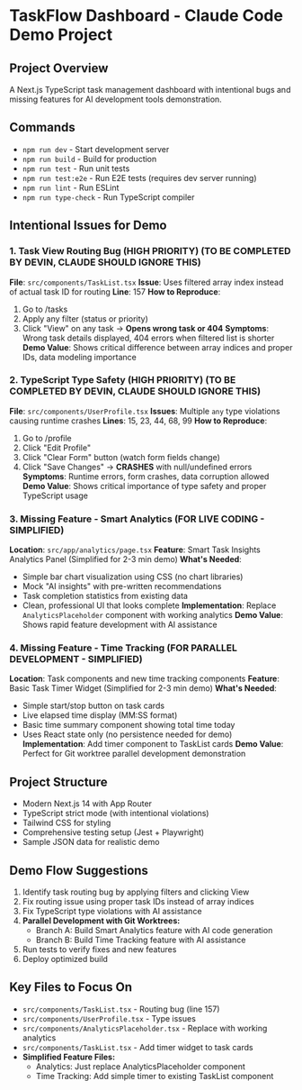 # TaskFlow Dashboard - Claude Code Demo Project

## Project Overview

A Next.js TypeScript task management dashboard with intentional bugs and missing features for AI development tools demonstration.

## Commands

- `npm run dev` - Start development server
- `npm run build` - Build for production
- `npm run test` - Run unit tests
- `npm run test:e2e` - Run E2E tests (requires dev server running)
- `npm run lint` - Run ESLint
- `npm run type-check` - Run TypeScript compiler

## Intentional Issues for Demo

### 1. Task View Routing Bug (HIGH PRIORITY) (TO BE COMPLETED BY DEVIN, CLAUDE SHOULD IGNORE THIS)

**File**: `src/components/TaskList.tsx`
**Issue**: Uses filtered array index instead of actual task ID for routing
**Line**: 157
**How to Reproduce**:

1. Go to /tasks
2. Apply any filter (status or priority)
3. Click "View" on any task → **Opens wrong task or 404**
   **Symptoms**: Wrong task details displayed, 404 errors when filtered list is shorter
   **Demo Value**: Shows critical difference between array indices and proper IDs, data modeling importance

### 2. TypeScript Type Safety (HIGH PRIORITY) (TO BE COMPLETED BY DEVIN, CLAUDE SHOULD IGNORE THIS)

**File**: `src/components/UserProfile.tsx`
**Issues**: Multiple `any` type violations causing runtime crashes
**Lines**: 15, 23, 44, 68, 99
**How to Reproduce**:

1. Go to /profile
2. Click "Edit Profile"
3. Click "Clear Form" button (watch form fields change)
4. Click "Save Changes" → **CRASHES** with null/undefined errors
   **Symptoms**: Runtime errors, form crashes, data corruption allowed
   **Demo Value**: Shows critical importance of type safety and proper TypeScript usage

### 3. Missing Feature - Smart Analytics (FOR LIVE CODING - SIMPLIFIED)

**Location**: `src/app/analytics/page.tsx`
**Feature**: Smart Task Insights Analytics Panel (Simplified for 2-3 min demo)
**What's Needed**:

- Simple bar chart visualization using CSS (no chart libraries)
- Mock "AI insights" with pre-written recommendations
- Task completion statistics from existing data
- Clean, professional UI that looks complete
  **Implementation**: Replace `AnalyticsPlaceholder` component with working analytics
  **Demo Value**: Shows rapid feature development with AI assistance

### 4. Missing Feature - Time Tracking (FOR PARALLEL DEVELOPMENT - SIMPLIFIED)

**Location**: Task components and new time tracking components
**Feature**: Basic Task Timer Widget (Simplified for 2-3 min demo)
**What's Needed**:

- Simple start/stop button on task cards
- Live elapsed time display (MM:SS format)
- Basic time summary component showing total time today
- Uses React state only (no persistence needed for demo)
  **Implementation**: Add timer component to TaskList cards
  **Demo Value**: Perfect for Git worktree parallel development demonstration

## Project Structure

- Modern Next.js 14 with App Router
- TypeScript strict mode (with intentional violations)
- Tailwind CSS for styling
- Comprehensive testing setup (Jest + Playwright)
- Sample JSON data for realistic demo

## Demo Flow Suggestions

1. Identify task routing bug by applying filters and clicking View
2. Fix routing issue using proper task IDs instead of array indices
3. Fix TypeScript type violations with AI assistance
4. **Parallel Development with Git Worktrees:**
   - Branch A: Build Smart Analytics feature with AI code generation
   - Branch B: Build Time Tracking feature with AI assistance
5. Run tests to verify fixes and new features
6. Deploy optimized build

## Key Files to Focus On

- `src/components/TaskList.tsx` - Routing bug (line 157)
- `src/components/UserProfile.tsx` - Type issues
- `src/components/AnalyticsPlaceholder.tsx` - Replace with working analytics
- `src/components/TaskList.tsx` - Add timer widget to task cards
- **Simplified Feature Files:**
  - Analytics: Just replace AnalyticsPlaceholder component
  - Time Tracking: Add simple timer to existing TaskList component
